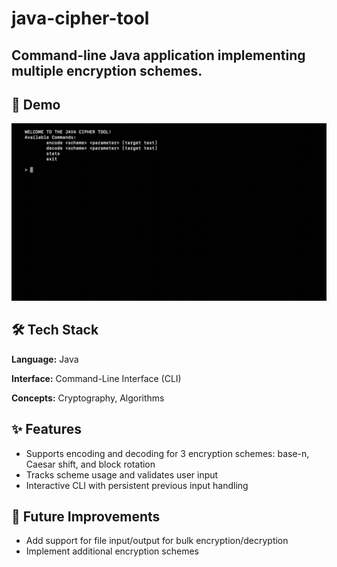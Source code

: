 # java-cipher-tool
Command-line Java application implementing multiple encryption schemes.
---

## 🎥 Demo
![App Demo](ciphertooldemo.gif)

## 🛠️ Tech Stack
**Language:** Java

**Interface:** Command-Line Interface (CLI)

**Concepts:** Cryptography, Algorithms

## ✨ Features
- Supports encoding and decoding for 3 encryption schemes: base-n, Caesar shift, and block rotation
- Tracks scheme usage and validates user input
- Interactive CLI with persistent previous input handling

## 🔮 Future Improvements
- Add support for file input/output for bulk encryption/decryption
- Implement additional encryption schemes
